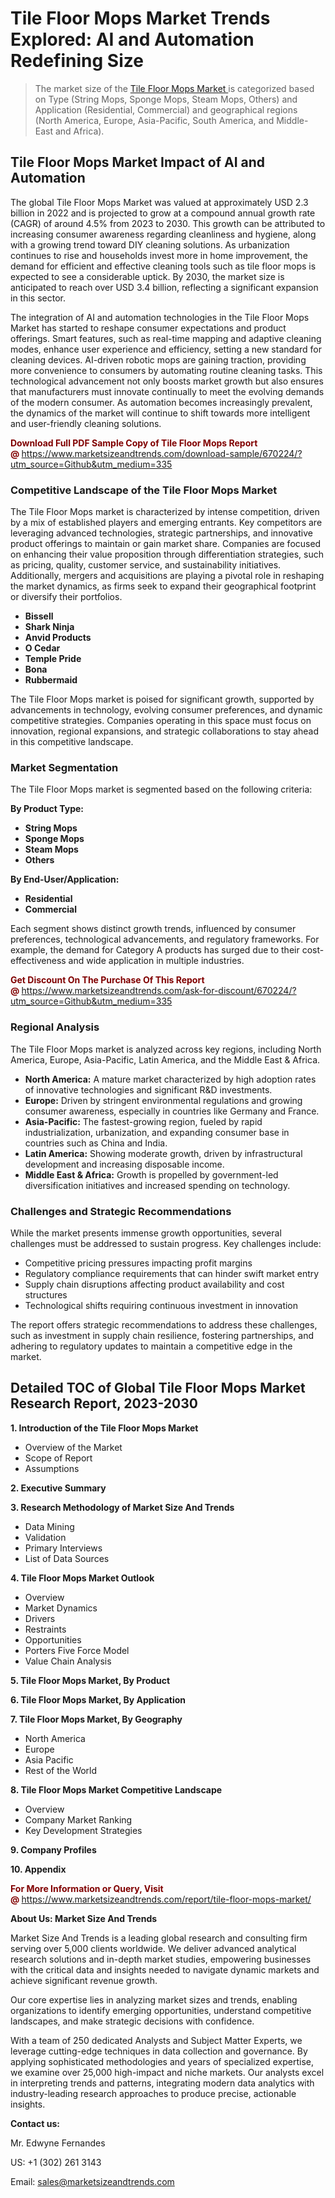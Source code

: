 <h1>Tile Floor Mops Market Trends Explored: AI and Automation Redefining Size</h1><blockquote><p>The market size of the <a href="https://www.marketsizeandtrends.com/download-sample/670224/?utm_source=Github&amp;utm_medium=335" target="_blank">Tile Floor Mops Market </a>is categorized based on Type (String Mops, Sponge Mops, Steam Mops, Others) and Application (Residential, Commercial) and geographical regions (North America, Europe, Asia-Pacific, South America, and Middle-East and Africa).</p></blockquote><p><h2>Tile Floor Mops Market Impact of AI and Automation</h2><p>The global Tile Floor Mops Market was valued at approximately USD 2.3 billion in 2022 and is projected to grow at a compound annual growth rate (CAGR) of around 4.5% from 2023 to 2030. This growth can be attributed to increasing consumer awareness regarding cleanliness and hygiene, along with a growing trend toward DIY cleaning solutions. As urbanization continues to rise and households invest more in home improvement, the demand for efficient and effective cleaning tools such as tile floor mops is expected to see a considerable uptick. By 2030, the market size is anticipated to reach over USD 3.4 billion, reflecting a significant expansion in this sector.</p><p>The integration of AI and automation technologies in the Tile Floor Mops Market has started to reshape consumer expectations and product offerings. Smart features, such as real-time mapping and adaptive cleaning modes, enhance user experience and efficiency, setting a new standard for cleaning devices. AI-driven robotic mops are gaining traction, providing more convenience to consumers by automating routine cleaning tasks. This technological advancement not only boosts market growth but also ensures that manufacturers must innovate continually to meet the evolving demands of the modern consumer. As automation becomes increasingly prevalent, the dynamics of the market will continue to shift towards more intelligent and user-friendly cleaning solutions.</p></p><p><strong><span style="color: #800000;">Download Full PDF Sample Copy of Tile Floor Mops Report @</span>&nbsp;</strong><a href="https://www.marketsizeandtrends.com/download-sample/670224/?utm_source=Github&amp;utm_medium=335">https://www.marketsizeandtrends.com/download-sample/670224/?utm_source=Github&amp;utm_medium=335</a></p><h3>Competitive Landscape of the Tile Floor Mops Market</h3><p>The Tile Floor Mops market is characterized by intense competition, driven by a mix of established players and emerging entrants. Key competitors are leveraging advanced technologies, strategic partnerships, and innovative product offerings to maintain or gain market share. Companies are focused on enhancing their value proposition through differentiation strategies, such as pricing, quality, customer service, and sustainability initiatives. Additionally, mergers and acquisitions are playing a pivotal role in reshaping the market dynamics, as firms seek to expand their geographical footprint or diversify their portfolios.</p><p><strong><p><ul><li>Bissell </li><li> Shark Ninja </li><li> Anvid Products </li><li> O Cedar </li><li> Temple Pride </li><li> Bona </li><li> Rubbermaid</p></li></ul></p></strong></p><p>The Tile Floor Mops market is poised for significant growth, supported by advancements in technology, evolving consumer preferences, and dynamic competitive strategies. Companies operating in this space must focus on innovation, regional expansions, and strategic collaborations to stay ahead in this competitive landscape.</p><h3>Market Segmentation</h3><p>The Tile Floor Mops market is segmented based on the following criteria:</p><p><strong>By Product Type:</strong></p><p><strong><p><ul><li>String Mops </li><li> Sponge Mops </li><li> Steam Mops </li><li> Others</p></li></ul></p></strong></p><p><strong>By End-User/Application:</strong></p><p><strong><p><ul><li>Residential </li><li> Commercial</p></li></ul></p></strong></p><p>Each segment shows distinct growth trends, influenced by consumer preferences, technological advancements, and regulatory frameworks. For example, the demand for Category A products has surged due to their cost-effectiveness and wide application in multiple industries.</p><p><strong><span style="color: #800000;">Get Discount On The Purchase Of This Report @&nbsp;</span></strong><a href="https://www.marketsizeandtrends.com/ask-for-discount/670224/?utm_source=Github&amp;utm_medium=335">https://www.marketsizeandtrends.com/ask-for-discount/670224/?utm_source=Github&amp;utm_medium=335</a></p><h3>Regional Analysis</h3><p>The Tile Floor Mops market is analyzed across key regions, including North America, Europe, Asia-Pacific, Latin America, and the Middle East &amp; Africa.</p><ul><li><strong>North America:</strong> A mature market characterized by high adoption rates of innovative technologies and significant R&amp;D investments.</li><li><strong>Europe:</strong> Driven by stringent environmental regulations and growing consumer awareness, especially in countries like Germany and France.</li><li><strong>Asia-Pacific:</strong> The fastest-growing region, fueled by rapid industrialization, urbanization, and expanding consumer base in countries such as China and India.</li><li><strong>Latin America:</strong> Showing moderate growth, driven by infrastructural development and increasing disposable income.</li><li><strong>Middle East &amp; Africa:</strong> Growth is propelled by government-led diversification initiatives and increased spending on technology.</li></ul><h3>Challenges and Strategic Recommendations</h3><p>While the market presents immense growth opportunities, several challenges must be addressed to sustain progress. Key challenges include:</p><ul><li>Competitive pricing pressures impacting profit margins</li><li>Regulatory compliance requirements that can hinder swift market entry</li><li>Supply chain disruptions affecting product availability and cost structures</li><li>Technological shifts requiring continuous investment in innovation</li></ul><p>The report offers strategic recommendations to address these challenges, such as investment in supply chain resilience, fostering partnerships, and adhering to regulatory updates to maintain a competitive edge in the market.</p><h2>Detailed TOC of Global Tile Floor Mops Market Research Report, 2023-2030</h2><p><strong>1. Introduction of the Tile Floor Mops Market</strong></p><ul><li>Overview of the Market</li><li>Scope of Report</li><li>Assumptions&nbsp;</li></ul><p><strong>2. Executive Summary</strong></p><p><strong>3. Research Methodology of <strong>Market Size And Trends</strong></strong></p><ul><li>Data Mining</li><li>Validation</li><li>Primary Interviews</li><li>List of Data Sources&nbsp;</li></ul><p><strong>4. Tile Floor Mops Market Outlook</strong></p><ul><li>Overview</li><li>Market Dynamics</li><li>Drivers</li><li>Restraints</li><li>Opportunities</li><li>Porters Five Force Model</li><li>Value Chain Analysis&nbsp;</li></ul><p><strong>5. Tile Floor Mops Market, By Product</strong></p><p><strong>6. Tile Floor Mops Market, By Application</strong></p><p><strong>7. Tile Floor Mops Market, By Geography</strong></p><ul><li>North America</li><li>Europe</li><li>Asia Pacific</li><li>Rest of the World&nbsp;</li></ul><p><strong>8. Tile Floor Mops Market Competitive Landscape</strong></p><ul><li>Overview</li><li>Company Market Ranking</li><li>Key Development Strategies&nbsp;</li></ul><p><strong>9. Company Profiles</strong></p><p><strong>10. Appendix</strong></p><p><strong><span style="color: #800000;">For More Information or Query, Visit @&nbsp;</span></strong><a href="https://www.marketsizeandtrends.com/report/tile-floor-mops-market/">https://www.marketsizeandtrends.com/report/tile-floor-mops-market/</a></p><p></p><p><strong>About Us:&nbsp;Market Size And Trends</strong></p><p>Market Size And Trends&nbsp;is a leading global research and consulting firm serving over 5,000 clients worldwide. We deliver advanced analytical research solutions and in-depth market studies, empowering businesses with the critical data and insights needed to navigate dynamic markets and achieve significant revenue growth.</p><p>Our core expertise lies in analyzing market sizes and trends, enabling organizations to identify emerging opportunities, understand competitive landscapes, and make strategic decisions with confidence.</p><p>With a team of 250 dedicated Analysts and Subject Matter Experts, we leverage cutting-edge techniques in data collection and governance. By applying sophisticated methodologies and years of specialized expertise, we examine over 25,000 high-impact and niche markets. Our analysts excel in interpreting trends and patterns, integrating modern data analytics with industry-leading research approaches to produce precise, actionable insights.</p><p><strong>Contact us:</strong></p><p>Mr. Edwyne Fernandes</p><p>US: +1 (302) 261 3143</p><p>Email: <a href="mailto:sales@marketsizeandtrends.com">sales@marketsizeandtrends.com</a>&nbsp;</p>
